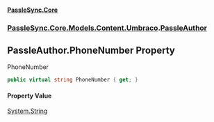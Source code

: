 #### [PassleSync.Core](index.md 'index')
### [PassleSync.Core.Models.Content.Umbraco](PassleSync.Core.Models.Content.Umbraco.md 'PassleSync.Core.Models.Content.Umbraco').[PassleAuthor](PassleSync.Core.Models.Content.Umbraco.PassleAuthor.md 'PassleSync.Core.Models.Content.Umbraco.PassleAuthor')

## PassleAuthor.PhoneNumber Property

PhoneNumber

```csharp
public virtual string PhoneNumber { get; }
```

#### Property Value
[System.String](https://docs.microsoft.com/en-us/dotnet/api/System.String 'System.String')